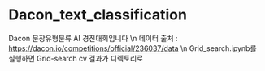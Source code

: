 # Dacon_text_classification
Dacon 문장유형분류 AI 경진대회입니다 \n
데이터 출처 : https://dacon.io/competitions/official/236037/data \n
Grid_search.ipynb를 실행하면 Grid-search cv 결과가 디렉토리로 
